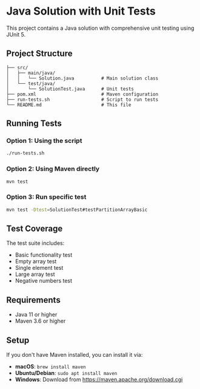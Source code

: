 # Java Solution with Unit Tests

This project contains a Java solution with comprehensive unit testing using JUnit 5.

## Project Structure

```
├── src/
│   ├── main/java/
│   │   └── Solution.java          # Main solution class
│   └── test/java/
│       └── SolutionTest.java      # Unit tests
├── pom.xml                        # Maven configuration
├── run-tests.sh                   # Script to run tests
└── README.md                      # This file
```

## Running Tests

### Option 1: Using the script
```bash
./run-tests.sh
```

### Option 2: Using Maven directly
```bash
mvn test
```

### Option 3: Run specific test
```bash
mvn test -Dtest=SolutionTest#testPartitionArrayBasic
```

## Test Coverage

The test suite includes:
- Basic functionality test
- Empty array test
- Single element test
- Large array test
- Negative numbers test

## Requirements

- Java 11 or higher
- Maven 3.6 or higher

## Setup

If you don't have Maven installed, you can install it via:
- **macOS**: `brew install maven`
- **Ubuntu/Debian**: `sudo apt install maven`
- **Windows**: Download from https://maven.apache.org/download.cgi 